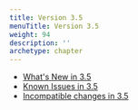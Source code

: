 ```yaml
---
title: Version 3.5
menuTitle: Version 3.5
weight: 94
description: ''
archetype: chapter
---
```

- [What's New in 3.5](whats-new-in-3-5.md)
- [Known Issues in 3.5](known-issues-in-3-5.md)
- [Incompatible changes in 3.5](incompatible-changes-in-3-5.md)
